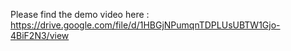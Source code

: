 Please find the demo video here : https://drive.google.com/file/d/1HBGjNPumqnTDPLUsUBTW1Gjo-4BiF2N3/view
